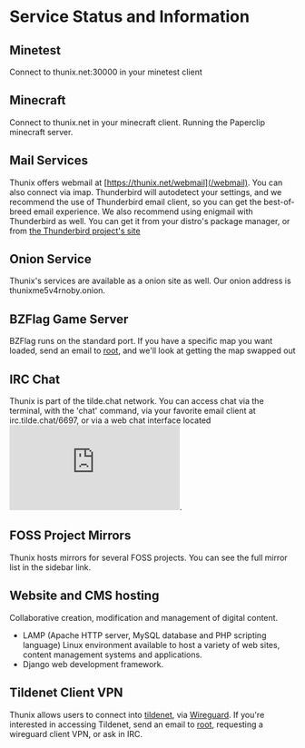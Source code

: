# Service Status and Information

## Minetest

Connect to thunix.net:30000 in your minetest client

## Minecraft

Connect to thunix.net in your minecraft client. Running the Paperclip minecraft server.

## Mail Services

Thunix offers webmail at [https://thunix.net/webmail](/webmail). You can also connect via imap. Thunderbird will autodetect your settings, and we recommend the use of Thunderbird email client, so you can get the best-of-breed email experience. We also recommend using enigmail with Thunderbird as well. You can get it from your distro's package manager, or from [the Thunderbird project's site](https://www.thunderbird.net/)

## Onion Service

Thunix's services are available as a onion site as well. Our onion address is thunixme5v4rnoby.onion.

## BZFlag Game Server

BZFlag runs on the standard port. If you have a specific map you want loaded, send an email to [root](mailto:root@thunix.net), and we'll look at getting the map swapped out

## IRC Chat

Thunix is part of the tilde.chat network. You can access chat via the terminal, with the 'chat' command, via your favorite email client at irc.tilde.chat/6697, or via a web chat interface located [![#thunix channel](https://tilde.chat/badges/badge.php?channel=%23thunix)](https://web.tilde.chat/?join=thunix). 


## FOSS Project Mirrors

Thunix hosts mirrors for several FOSS projects. You can see the full mirror list in the sidebar link.

## Website and CMS hosting

Collaborative creation, modification and management of digital content.
- LAMP (Apache HTTP server, MySQL database and PHP scripting language) Linux environment available to host a variety of web sites, content management systems and applications.
- Django web development framework.

## Tildenet Client VPN

Thunix allows users to connect into [tildenet](https://intranet.tildeverse.org), via [Wireguard](https://www.wireguard.com/).  If you're interested in accessing Tildenet, send an email to [root](mailto:root@thunix.net), requesting a wireguard client VPN, or ask in IRC.

<!-- Begin autogen content from /includes/server.php -->
